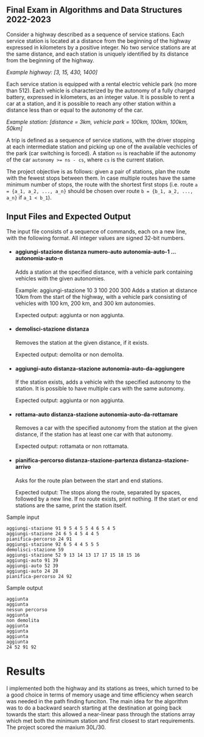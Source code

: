 ## Final Exam in Algorithms and Data Structures 2022-2023
Consider a highway described as a sequence of service stations. Each service station is located at a distance from the beginning of the highway expressed in kilometers by a positive integer. No two service stations are at the same distance, and each station is uniquely identified by its distance from the beginning of the highway.

_Example highway: [3, 15, 430, 1400]_

Each service station is equipped with a rental electric vehicle park (no more than 512). Each vehicle is characterized by the autonomy of a fully charged battery, expressed in kilometers, as an integer value. It is possible to rent a car at a station, and it is possible to reach any other station within a distance less than or equal to the autonomy of the car.

_Example station: [distance = 3km, vehicle park = 100km, 100km, 100km, 50km]_

A trip is defined as a sequence of service stations, with the driver stopping at each intermediate station and picking up one of the available vechicles of the park (car switching is forced). A station `ns` is reachable iif the autonomy of the car `autonomy >= ns - cs`, where `cs` is the current station.

The project objective is as follows: given a pair of stations, plan the route with the fewest stops between them. In case multiple routes have the same minimum number of stops, the route with the shortest first stops (i.e. route `a = {a_1, a_2, ..., a_n}` should be chosen over route `b = {b_1, a_2, ..., a_n}` if `a_1 < b_1`).


## Input Files and Expected Output
The input file consists of a sequence of commands, each on a new line, with the following format. All integer values are signed 32-bit numbers.

* #### aggiungi-stazione distanza numero-auto autonomia-auto-1 ... autonomia-auto-n 
  Adds a station at the specified distance, with a vehicle park containing vehicles with the given autonomies.

  Example:
  aggiungi-stazione 10 3 100 200 300
  Adds a station at distance 10km from the start of the highway, with a vehicle park consisting of vehicles with 100 km, 200 km, and 300 km autonomies.

  Expected output: aggiunta or non aggiunta.

* #### demolisci-stazione distanza
  Removes the station at the given distance, if it exists.

  Expected output: demolita or non demolita.

* #### aggiungi-auto distanza-stazione autonomia-auto-da-aggiungere
  If the station exists, adds a vehicle with the specified autonomy to the station. It is possible to have multiple cars with the same autonomy.

  Expected output: aggiunta or non aggiunta.

* #### rottama-auto distanza-stazione autonomia-auto-da-rottamare
  Removes a car with the specified autonomy from the station at the given distance, if the station has at least one car with that autonomy.

  Expected output: rottamata or non rottamata.

* #### pianifica-percorso distanza-stazione-partenza distanza-stazione-arrivo
   Asks for the route plan between the start and end stations.

  Expected output: The stops along the route, separated by spaces, followed by a new line. If no route exists, print nothing. If the start or end stations are the same, print the station itself.


Sample input
```
aggiungi-stazione 91 9 5 4 5 5 4 6 5 4 5
aggiungi-stazione 24 6 5 4 5 4 4 5
pianifica-percorso 24 91
aggiungi-stazione 92 6 5 4 4 5 5 5
demolisci-stazione 59
aggiungi-stazione 52 9 13 14 13 17 17 15 18 15 16
aggiungi-auto 91 39
aggiungi-auto 52 39
aggiungi-auto 24 28
pianifica-percorso 24 92
```

Sample output
```
aggiunta
aggiunta
nessun percorso
aggiunta
non demolita
aggiunta
aggiunta
aggiunta
aggiunta
24 52 91 92
```
# Results
I implemented both the highway and its stations as trees, which turned to be a good choice in terms of memory usage and time efficiency when search was needed in the path finding funciton. The main idea for the algorithm was to do a backward search starting at the destination at going back towards the start: this allowed a near-linear pass through the stations array which met both the minimum station and first closest to start requirements. The project scored the maxium 30L/30.
